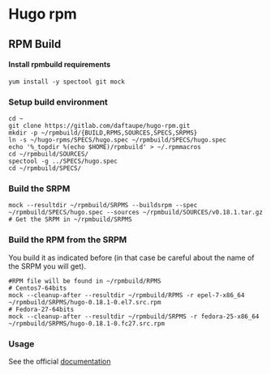 # Hugo rpm

## RPM Build

#### Install rpmbuild requirements

```
yum install -y spectool git mock
```

### Setup build environment

```
cd ~
git clone https://gitlab.com/daftaupe/hugo-rpm.git
mkdir -p ~/rpmbuild/{BUILD,RPMS,SOURCES,SPECS,SRPMS}
ln -s ~/hugo-rpms/SPECS/hugo.spec ~/rpmbuild/SPECS/hugo.spec
echo '%_topdir %(echo $HOME)/rpmbuild' > ~/.rpmmacros
cd ~/rpmbuild/SOURCES/
spectool -g ../SPECS/hugo.spec
cd ~/rpmbuild/SPECS/
```
### Build the SRPM
```
mock --resultdir ~/rpmbuild/SRPMS --buildsrpm --spec ~/rpmbuild/SPECS/hugo.spec --sources ~/rpmbuild/SOURCES/v0.18.1.tar.gz
# Get the SRPM in ~/rpmbuild/SRPMS
```

### Build the RPM from the SRPM
You build it as indicated before (in that case be careful about the name of the SRPM you will get).
```
#RPM file will be found in ~/rpmbuild/RPMS
# Centos7-64bits
mock --cleanup-after --resultdir ~/rpmbuild/RPMS -r epel-7-x86_64 ~/rpmbuild/SRPMS/hugo-0.18.1-0.el7.src.rpm
# Fedora-27-64bits
mock --cleanup-after --resultdir ~/rpmbuild/SRPMS -r fedora-25-x86_64 ~/rpmbuild/SRPMS/hugo-0.18.1-0.fc27.src.rpm
```

### Usage

See the official [documentation](https://gohugo.io/overview/usage/)

